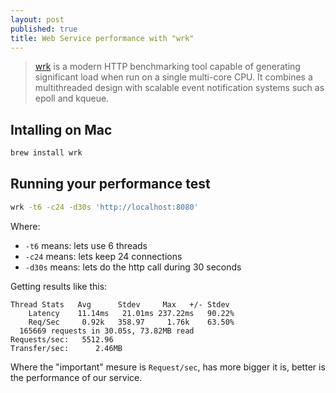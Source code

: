 ```yaml
---
layout: post
published: true
title: Web Service performance with "wrk"
---
```


> [wrk](https://github.com/wg/wrk) is a modern HTTP benchmarking tool capable of generating significant load when run on a single multi-core CPU. It combines a multithreaded design with scalable event notification systems such as epoll and kqueue.

## Intalling on Mac

```bash
brew install wrk
```

## Running your performance test

```bash
wrk -t6 -c24 -d30s 'http://localhost:8080'
```

Where:
  - `-t6` means: lets use 6 threads
  - `-c24` means: lets keep 24 connections
  - `-d30s` means: lets do the http call during 30 seconds

Getting results like this:
```
Thread Stats   Avg      Stdev     Max   +/- Stdev
    Latency    11.14ms   21.01ms 237.22ms   90.22%
    Req/Sec     0.92k   358.97     1.76k    63.50%
  165669 requests in 30.05s, 73.82MB read
Requests/sec:   5512.96
Transfer/sec:      2.46MB
```

Where the "important" mesure is `Request/sec`, has more bigger it is, better is the performance of our service.
